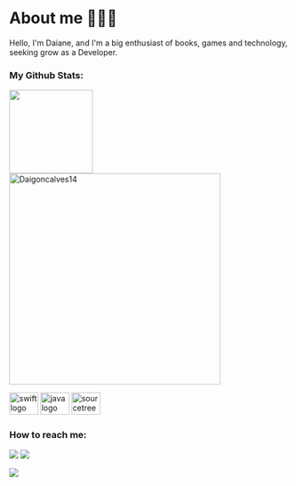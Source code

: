 # About me 👩🏻‍💻
 
 Hello, I'm Daiane, and I'm a big enthusiast of books, games and technology, seeking grow as a Developer. 
 
<h3>My Github Stats:</h3>
<div>
  <div href="https://daigoncalves1409.github.io">
    <img height="150em" src="https://github-readme-stats.vercel.app/api?username=Daigoncalves14&show_icons=true&theme=gruvbox&include_all_commits=true&count_private=true"/>
  <img width="380em" src="https://github-readme-streak-stats.herokuapp.com/?user=Daigoncalves14&theme&show_icons=true&theme=gruvbox&include_all_commits=true&count_private=true" alt="Daigoncalves14" />
</p>
  
  
  
  
<div align="left">
  <img src="https://cdn.jsdelivr.net/gh/devicons/devicon/icons/swift/swift-original.svg" height="40" width="52" alt="swift logo"  />
  <img src="https://cdn.jsdelivr.net/gh/devicons/devicon/icons/java/java-original.svg" height="40" width="52" alt="java logo"  />
  <img src="https://cdn.jsdelivr.net/gh/devicons/devicon/icons/sourcetree/sourcetree-original.svg" height="40" width="52" alt="sourcetree logo"  />
</div>

###

  <div> 
 <h3>How to reach me:</h3>
  <div> 
  <a href = "mailto:daigoncalves1409@gmail.com"><img src="https://img.shields.io/badge/-Gmail-%23333?style=for-the-badge&logo=gmail&logoColor=white" target="_blank"></a>
  <a href="https://www.linkedin.com/in/daigoncalves/" target="_blank"><img src="https://img.shields.io/badge/-LinkedIn-%230077B5?style=for-the-badge&logo=linkedin&logoColor=white" target="blank"></a>
</div>

  ![](./profile-3d-contrib/profile-night-view.svg)
